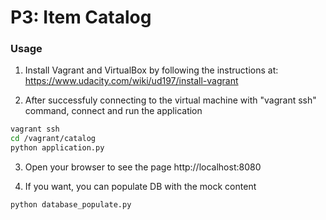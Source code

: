 # P3: Item Catalog

### Usage
1) Install Vagrant and VirtualBox by following the instructions at:
https://www.udacity.com/wiki/ud197/install-vagrant

2) After successfuly connecting to the virtual machine with "vagrant ssh" command, connect and run the application
```sh
vagrant ssh
cd /vagrant/catalog
python application.py
```
3) Open your browser to see the page
http://localhost:8080

4) If you want, you can populate DB with the mock content
```sh
python database_populate.py 
```
